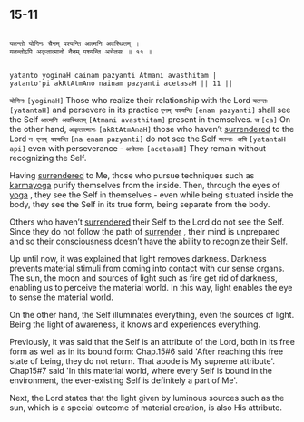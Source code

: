 ## 15-11


```shloka-sa

यतन्तो योगिनः चैनम् पश्यन्ति आत्मनि अवस्थितम् ।
यतन्तोऽपि अकृतात्मानो नैनम् पश्यन्ति अचेतसः ॥ ११ ॥

```
```shloka-sa-hk

yatanto yoginaH cainam pazyanti Atmani avasthitam |
yatanto'pi akRtAtmAno nainam pazyanti acetasaH || 11 ||

```
`योगिनः` `[yoginaH]` Those who realize their relationship with the Lord `यतन्तः` `[yatantaH]` and persevere in its practice `एनम् पश्यन्ति` `[enam pazyanti]` shall see the Self `आत्मनि अवस्थितम्` `[Atmani avasthitam]` present in themselves. `च` `[ca]` On the other hand, `अकृतात्मानः` `[akRtAtmAnaH]` those who haven’t 
[surrendered](Sharanagati)
 to the Lord `न एनम् पश्यन्ति` `[na enam pazyanti]` do not see the Self `यतन्तः अपि` `[yatantaH api]` even with perseverance - `अचेतसः` `[acetasaH]` They remain without recognizing the Self.

Having 
[surrendered](Sharanagati)
 to Me, those who pursue techniques such as 
[karmayoga](karmayoga)
 purify themselves from the inside. Then, through the eyes of 
[yoga](yoga_state_of_being)
, they see the Self in themselves - even while being situated inside the body, they see the Self in its true form, being separate from the body.

Others who haven’t 
[surrendered](Sharanagati)
 their Self to the Lord do not see the Self. Since they do not follow the path of 
[surrender](Sharanagati)
, their mind is unprepared and so their consciousness doesn’t have the ability to recognize their Self.

Up until now, it was explained that light removes darkness. Darkness prevents material stimuli from coming into contact with our sense organs. The sun, the moon and sources of light such as fire get rid of darkness, enabling us to perceive the material world. In this way, light enables the eye to sense the material world. 

On the other hand, the Self illuminates everything, even the sources of light. Being the light of awareness, it knows and experiences everything. 

Previously, it was said that the Self is an attribute of the Lord, both in its free form as well as in its bound form: Chap.15#6 said 'After reaching this free state of being, they do not return. That abode is My supreme attribute'. Chap15#7 said 'In this material world, where every Self is bound in the environment, the ever-existing Self is definitely a part of Me'.




Next, the Lord states that the light given by luminous sources such as the sun, which is a special outcome of material creation, is also His attribute.


